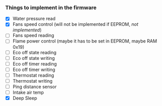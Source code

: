 ### Things to implement in the firmware
- [X] Water pressure read
- [X] Fans speed control (will not be implemented if EEPROM, _not implemented_)
- [ ] Fans speed reading
- [ ] Flame power control (maybe it has to be set in EEPROM, maybe RAM 0x19)
- [ ] Eco off state reading
- [ ] Eco off state writing
- [ ] Eco off timer reading
- [ ] Eco off timer writing
- [ ] Thermostat reading
- [ ] Thermostat writing
- [ ] Ping distance sensor
- [ ] Intake air temp
- [X] Deep Sleep
